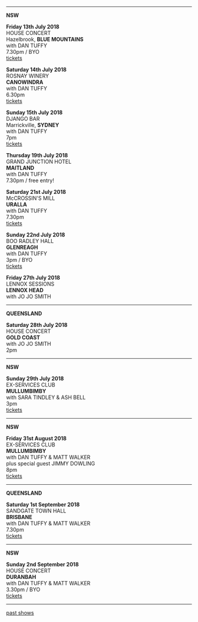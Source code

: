 * * * * *   

**NSW**  
  
**Friday 13th July 2018**  
HOUSE CONCERT  
Hazelbrook, **BLUE MOUNTAINS**  
with DAN TUFFY  
 7.30pm / BYO  
[tickets](http://www.trybooking.com/VPAH)  

**Saturday 14th July 2018**  
ROSNAY WINERY  
**CANOWINDRA**  
with DAN TUFFY  
6.30pm  
[tickets](http://www.trybooking.com/VQWZ)  
   
**Sunday 15th July 2018**  
DJANGO BAR  
Marrickville, **SYDNEY**  
with DAN TUFFY  
7pm  
[tickets](https://www.stickytickets.com.au/68553)    
 
**Thursday 19th July 2018**  
GRAND JUNCTION HOTEL  
**MAITLAND**  
with DAN TUFFY  
7.30pm / free entry!  

**Saturday 21st July 2018**  
McCROSSIN'S MILL    
**URALLA**  
with DAN TUFFY  
7.30pm  
[tickets](http://www.trybooking.com/VSKT)  
      
**Sunday 22nd July 2018**  
BOO RADLEY HALL  
**GLENREAGH**  
with DAN TUFFY  
3pm / BYO  
[tickets](http://www.trybooking.com/VQOE)    

**Friday 27th July 2018**  
LENNOX SESSIONS  
**LENNOX HEAD**  
with JO JO SMITH  

* * * * *   

**QUEENSLAND**  

**Saturday 28th July 2018**  
HOUSE CONCERT  
**GOLD COAST**  
with JO JO SMITH  
2pm  

* * * * *   

**NSW**   

**Sunday 29th July 2018**  
EX-SERVICES CLUB  
**MULLUMBIMBY**  
with SARA TINDLEY & ASH BELL   
3pm    
[tickets](https://www.mullumexservices.com.au/what-s-on) 
 
* * * * *   

**NSW**    

**Friday 31st August 2018**  
EX-SERVICES CLUB  
**MULLUMBIMBY**  
with DAN TUFFY & MATT WALKER  
plus special guest JIMMY DOWLING  
8pm  
[tickets](https://mullumexservices.com.au/event/2307967/469914100/songs-from-dan)  
  
* * * * *   

**QUEENSLAND**    

**Saturday 1st September 2018**  
SANDGATE TOWN HALL  
**BRISBANE**  
with DAN TUFFY & MATT WALKER  
7.30pm  
[tickets](https://www.trybooking.com/356253)  

* * * * *   

**NSW**    
 
**Sunday 2nd September 2018**  
HOUSE CONCERT  
**DURANBAH**  
with DAN TUFFY & MATT WALKER  
3.30pm / BYO  
[tickets](http://www.trybooking.com/VPAO)  
  
* * * * *       

[past shows](?p=shows/archive/)

